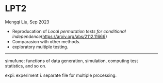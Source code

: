 # LPT2

Mengqi Liu, Sep 2023

 - Reproducation of *Local permutation tests for conditional independence*(https://arxiv.org/abs/2112.11666)
 - Comparasion with other methods.
 - exploratory multiple testing.

___
simufunc: functions of data generation, simulation, computing test statistics, and so on.

exp**i**: experiment **i**. separate file for multiple processing.
